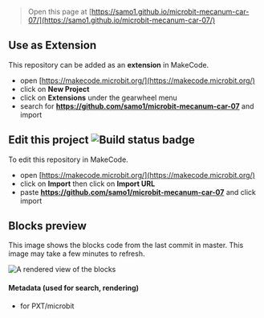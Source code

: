 
> Open this page at [https://samo1.github.io/microbit-mecanum-car-07/](https://samo1.github.io/microbit-mecanum-car-07/)

## Use as Extension

This repository can be added as an **extension** in MakeCode.

* open [https://makecode.microbit.org/](https://makecode.microbit.org/)
* click on **New Project**
* click on **Extensions** under the gearwheel menu
* search for **https://github.com/samo1/microbit-mecanum-car-07** and import

## Edit this project ![Build status badge](https://github.com/samo1/microbit-mecanum-car-07/workflows/MakeCode/badge.svg)

To edit this repository in MakeCode.

* open [https://makecode.microbit.org/](https://makecode.microbit.org/)
* click on **Import** then click on **Import URL**
* paste **https://github.com/samo1/microbit-mecanum-car-07** and click import

## Blocks preview

This image shows the blocks code from the last commit in master.
This image may take a few minutes to refresh.

![A rendered view of the blocks](https://github.com/samo1/microbit-mecanum-car-07/raw/master/.github/makecode/blocks.png)

#### Metadata (used for search, rendering)

* for PXT/microbit
<script src="https://makecode.com/gh-pages-embed.js"></script><script>makeCodeRender("{{ site.makecode.home_url }}", "{{ site.github.owner_name }}/{{ site.github.repository_name }}");</script>
